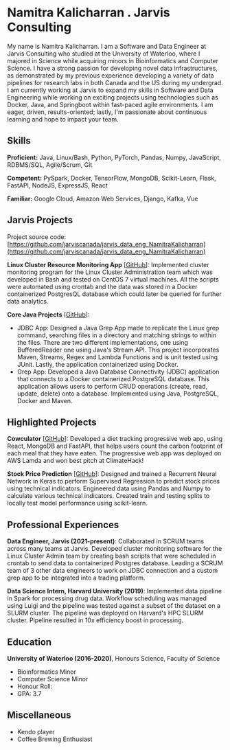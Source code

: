 # Namitra Kalicharran . Jarvis Consulting

My name is Namitra Kalicharran. I am a Software and Data Engineer at Jarvis Consulting who studied at the University of Waterloo, where I majored in Science while acquiring minors in Bioinformatics and Computer Science. I have a strong passion for developing novel data infrastructures, as demonstrated by my previous experience developing a variety of data pipelines for research labs in both Canada and the US during my undergrad. I am currently working at Jarvis to expand my skills in Software and Data Engineering while working on exciting projects using technologies such as Docker, Java, and Springboot within fast-paced agile environments. I am eager, driven, results-oriented; lastly, I'm passionate about continuous learning and hope to impact your team.

## Skills

**Proficient:** Java, Linux/Bash, Python, PyTorch, Pandas, Numpy, JavaScript, RDBMS/SQL, Agile/Scrum, Git

**Competent:** PySpark, Docker, TensorFlow, MongoDB, Scikit-Learn, Flask, FastAPI, NodeJS, ExpressJS, React

**Familiar:** Google Cloud, Amazon Web Services, Django, Kafka, Vue

## Jarvis Projects

Project source code: [https://github.com/jarviscanada/jarvis_data_eng_NamitraKalicharran](https://github.com/jarviscanada/jarvis_data_eng_NamitraKalicharran)


**Linux Cluster Resource Monitoring App** [[GitHub](https://github.com/jarviscanada/jarvis_data_eng_NamitraKalicharran/tree/master/linux_sql)]: Implemented cluster monitoring program for the Linux Cluster Administration team which was developed in Bash and tested on CentOS 7 virtual machines. All the scripts were automated using crontab and the data was stored in a Docker containerized PostgresQL database which could later be queried for further data analytics.

**Core Java Projects** [[GitHub](https://github.com/jarviscanada/jarvis_data_eng_NamitraKalicharran/tree/master/core_java)]:
      
  - JDBC App: Designed a Java Grep App made to replicate the Linux grep command, searching files in a directory and matching strings to within the files. There are two different implementations, one using BufferedReader one using Java's Stream API. This project incorporates Maven, Streams, Regex and Lambda Functions and is unit tested using JUnit. Lastly, the application containerized using Docker.
  - Grep App: Developed a Java Database Connectivity (JDBC) application that connects to a Docker containerized PostgreSQL database. This application allows users to perform CRUD operations (create, read, update, delete) onto a database. Implemented using Java, PostgreSQL, Docker and Maven.


## Highlighted Projects
**Cowculator** [[GitHub](https://devpost.com/software/cowculator-g0cwxm)]: Developed a diet tracking progressive web app, using React, MongoDB and FastAPI, that helps users count the carbon footprint of each meal that they have eaten. The progressive web app was deployed on AWS Lamda and won best pitch at ClimateHack!

**Stock Price Prediction** [[GitHub](https://github.com/NamitraKali/Stock-Price-Prediction)]: Designed and trained a Recurrent Neural Network in Keras to perform Supervised Regression to predict stock prices using technical indicators. Engineered data using Pandas and Numpy to calculate various technical indicators. Created train and testing splits to locally test model performance using scikit-learn.


## Professional Experiences

**Data Engineer, Jarvis (2021-present)**: Collaborated in SCRUM teams across many teams at Jarvis. Developed cluster monitoring software for the Linux Cluster Admin team by creating bash scripts that were scheduled in crontab to send data to containerized Postgres database. Leading a SCRUM team of 3 other data engineers to work on JDBC connection and a custom grep app to be integrated into a trading platform.

**Data Science Intern, Harvard University (2019)**: Implemented data pipeline in Spark for processing drug data. Workflow scheduling was managed using Luigi and the pipeline was tested against a subset of the dataset on a SLURM cluster. The pipeline was deployed on Harvard's HPC SLURM cluster. Pipeline resulted in 10x efficiency boost in processing.


## Education
**University of Waterloo (2016-2020)**, Honours Science, Faculty of Science
- Bioinformatics Minor
- Computer Science Minor
- Honour Roll: 
- GPA: 3.7


## Miscellaneous
- Kendo player
- Coffee Brewing Enthusiast